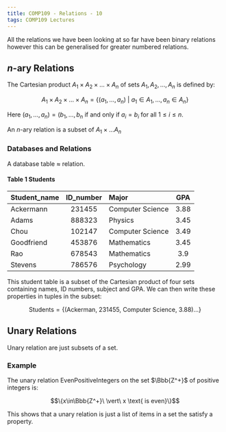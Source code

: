 ```yaml
---
title: COMP109 - Relations - 10
tags: COMP109 Lectures
---
```

All the relations we have been looking at so far have been binary relations however this can be generalised for greater numbered relations.

## $n$-ary Relations
The Cartesian product $A_1\times A_2\times \ldots \times A_n$ of sets $A_1,A_2,\ldots,A_n$ is defined by:

$$A_1\times A_2\times \ldots \times A_n=\{(a_1,\ldots,a_n)\ \vert\ a_1\in A_1,\ldots,a_n\in A_n\}$$

Here $(a_1,\ldots,a_n)=(b_1,\ldots,b_n$ if and only if $a_i=b_i$ for all $1\leq i\leq n$.

An $n$-ary relation is a subset of $A_1\times\ldots A_n$

### Databases and Relations
A database table $\approx$ relation.

#### Table 1 $\text{Students}$

|Student_name|ID_number|Major|GPA|
|:--|:-:|:--|:-:|
|Ackermann|231455|Computer Science|3.88|
|Adams|888323|Physics|3.45|
|Chou|102147|Computer Science|3.49|
|Goodfriend|453876|Mathematics|3.45|
|Rao|678543|Mathematics|3.9|
|Stevens|786576|Psychology|2.99|

This student table is a subset of the Cartesian product of four sets containing names, ID numbers, subject and GPA. We can then write these properties in tuples in the subset:

$$\text{Students}=\{\text{(Ackerman, 231455, Computer Science, 3.88)}\ldots\}$$

## Unary Relations
Unary relation are just subsets of a set.

### Example
The unary relation $\text{EvenPositiveIntegers}$ on the set $\Bbb{Z^+}$ of positive integers is:

$$\{x\in\Bbb{Z^+}\ \vert\ x \text{ is even}\}$$

This shows that a unary relation is just a list of items in a set the satisfy a property.